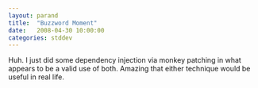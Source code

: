 ```yaml
---
layout: parand
title:  "Buzzword Moment"
date:   2008-04-30 10:00:00
categories: stddev
---
```

Huh. I just did some dependency injection via monkey patching in what appears to be a valid use of both. Amazing that either technique would be useful in real life.
